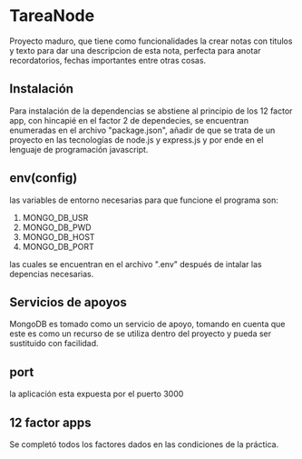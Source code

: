 # TareaNode
Proyecto maduro, que tiene como funcionalidades la crear notas con titulos y texto para dar una descripcion de esta nota, perfecta para anotar recordatorios, fechas importantes entre otras cosas.

## Instalación
Para instalación de la dependencias se abstiene al principio de los 12 factor app, con hincapié en el factor 2 de dependecies, se encuentran enumeradas en el archivo "package.json", añadir de que se trata de un proyecto en las tecnologías de node.js y express.js y por ende en el lenguaje de programación javascript.

## env(config)
las variables de entorno necesarias para que funcione el programa son:

1. MONGO_DB_USR
2. MONGO_DB_PWD
3. MONGO_DB_HOST
4. MONGO_DB_PORT

las cuales se encuentran en el archivo ".env" después de intalar las depencias necesarias.

## Servicios de apoyos
MongoDB es tomado como un servicio de apoyo, tomando en cuenta que este es como un recurso de se utiliza dentro del proyecto y pueda ser sustituido con facilidad.

## port
la aplicación esta expuesta por el puerto 3000

## 12 factor apps

Se completó todos los factores dados en las condiciones de la práctica.
